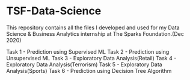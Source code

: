 # TSF-Data-Science
This repository contains all the files I developed and used for my Data Science & Business Analytics internship at The Sparks Foundation.(Dec 2020)

Task 1 - Prediction using Supervised ML
Task 2 - Prediction using Unsupervised ML
Task 3 - Exploratory Data Analysis(Retail)
Task 4 - Exploratory Data Analysis(Terrorism)
Task 5 - Exploratory Data Analysis(Sports)
Task 6 - Prediction using Decision Tree Algorithm
